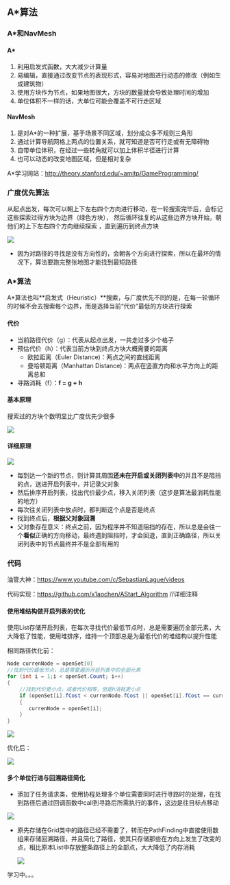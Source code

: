 ## A*算法

### A*和NavMesh

#### A* 

1. 利用启发式函数，大大减少计算量
2. 易编辑，直接通过改变节点的表现形式，容易对地图进行动态的修改（例如生成建筑物）
3. 使用方块作为节点，如果地图很大，方块的数量就会导致处理时间的增加
4. 单位体积不一样的话，大单位可能会覆盖不可行走区域

#### NavMesh

1. 是对A*的一种扩展，基于场景不同区域，划分成众多不规则三角形
2. 通过计算导航网格上两点的位置关系，就可知道是否可行走或有无障碍物
3. 自带单位体积，在经过一些转角就可以加上体积半径进行计算
4. 也可以动态的改变地图区域，但是相对复杂



A*学习网站：http://theory.stanford.edu/~amitp/GameProgramming/

### 广度优先算法

从起点出发，每次可以朝上下左右四个方向进行移动，在一轮搜索完毕后，会标记这些探索过得方块为边界（绿色方块）， 然后循环往复的从这些边界方块开始，朝他们的上下左右四个方向继续探索 ，直到遍历到终点方块

![](https://1-1309415301.cos.ap-shanghai.myqcloud.com/notes/录制_2022_06_25_09_47_37_938.gif)

* 因为对路径的寻找是没有方向性的，会朝各个方向进行探索，所以在最坏的情况下，算法要跑完整张地图才能找到最短路径

### A*算法

A*算法也叫**启发式（Heuristic）**搜索，与广度优先不同的是，在每一轮循环的时候不会去搜索每个边界，而是选择当前“代价”最低的方块进行探索

#### 代价

* 当前路径代价（g）：代表从起点出发，一共走过多少个格子
* 预估代价（h）：代表当前方块到终点方块大概需要的距离
  * 欧拉距离（Euler Distance)：两点之间的直线距离
  * 曼哈顿距离（Manhattan Distance)：两点在竖直方向和水平方向上的距离总和
* 寻路消耗（f）：**f = g + h**

#### 基本原理

搜索过的方块个数明显比广度优先少很多

![](https://1-1309415301.cos.ap-shanghai.myqcloud.com/notes/微信截图_20220625100330.png)

#### 详细原理

![](https://1-1309415301.cos.ap-shanghai.myqcloud.com/notes/Snipaste_2022-06-25_11-14-37.png)

* 每到达一个新的节点，则计算其周围**还未在开启或关闭列表中**的并且不是阻挡的点，送进开启列表中，并记录父对象
* 然后排序开启列表，找出代价最少点，移入关闭列表（这步是算法最消耗性能的地方）
* 每次往关闭列表中放点时，都判断这个点是否是终点
* 找到终点后，**根据父对象回溯**
* 父对象存在意义：终点之前，因为程序并不知道阻挡的存在，所以总是会往一个**看似**正确的方向移动，最终遇到阻挡时，才会回退，直到正确路径，所以关闭列表中的节点最终并不是全部有用的



### 代码

油管大神：https://www.youtube.com/c/SebastianLague/videos

代码实现：https://github.com/x1aochen/AStart_Algorithm //详细注释

#### 使用堆结构做开启列表的优化

使用List存储开启列表，在每次寻找代价最低节点时，总是需要遍历全部元素，大大降低了性能，使用堆排序，维持一个顶部总是为最低代价的堆结构以提升性能

相同路径优化前：

```c#
Node currenNode = openSet[0]
//找到代价最低节点，总是需要遍历开启列表中的全部元素
for (int i = 1;i < openSet.Count; i++)
{
    //找到代价更小点，或者代价相等，但是h消耗更小点
    if (openSet[i].fCost < currenNode.fCost || openSet[i].fCost == currenNode.fCost && openSet[i].hCost < currenNode.hCost)
    {
       currenNode = openSet[i];
    }
}
```

![](https://1-1309415301.cos.ap-shanghai.myqcloud.com/notes/Snipaste_2022-06-25_22-59-09.png)

优化后：

![](https://1-1309415301.cos.ap-shanghai.myqcloud.com/notes/Snipaste_2022-06-25_23-04-59.png)

#### 多个单位行进与回溯路径简化

* 添加了任务请求类，使用协程处理多个单位需要同时进行寻路时的处理，在找到路径后通过回调函数中call到寻路后所需执行的事件，这边是往目标点移动

![](https://1-1309415301.cos.ap-shanghai.myqcloud.com/notes/录制_2022_06_26_12_13_51_359.gif)

* 原先存储在Grid类中的路径已经不需要了，转而在PathFinding中直接使用数组来存储回溯路径，并且简化了路径，使其只存储那些在方向上发生了改变的点，相比原本List中存放整条路径上的全部点，大大降低了内存消耗

  ![](https://1-1309415301.cos.ap-shanghai.myqcloud.com/notes/Snipaste_2022-06-26_11-54-19.png)



学习中。。。
